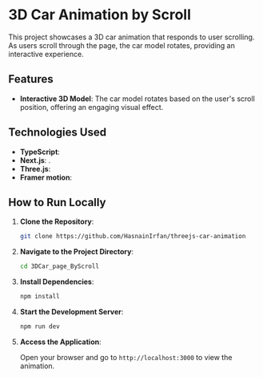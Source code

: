 # 3D Car Animation by Scroll

This project showcases a 3D car animation that responds to user scrolling. As users scroll through the page, the car model rotates, providing an interactive experience.

## Features

- **Interactive 3D Model**: The car model rotates based on the user's scroll position, offering an engaging visual effect.


## Technologies Used

- **TypeScript**: 
- **Next.js**: .
- **Three.js**:
- **Framer motion**:

## How to Run Locally

1. **Clone the Repository**:

   ```bash
   git clone https://github.com/HasnainIrfan/threejs-car-animation
   ```


2. **Navigate to the Project Directory**:

   ```bash
   cd 3DCar_page_ByScroll
   ```


3. **Install Dependencies**:

   ```bash
   npm install
   ```


4. **Start the Development Server**:

   ```bash
   npm run dev
   ```


5. **Access the Application**:

   Open your browser and go to `http://localhost:3000` to view the animation.

